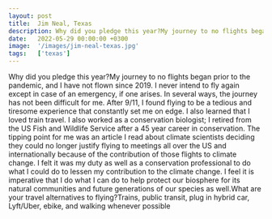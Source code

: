 ```yaml
---
layout: post
title:  Jim Neal, Texas
description: Why did you pledge this year?My journey to no flights began prior to the pandemic, and I have not flown since 2019. I never intend to fly again except...
date:   2022-05-29 00:00:00 +0300
image:  '/images/jim-neal-texas.jpg'
tags:   ['texas']
---
```

Why did you pledge this year?My journey to no flights began prior to the pandemic, and I have not flown since 2019. I never intend to fly again except in case of an emergency, if one arises. In several ways, the journey has not been difficult for me. After 9/11, I found flying to be a tedious and tiresome experience that constantly set me on edge. I also learned that I loved train travel. I also worked as a conservation biologist; I retired from the US Fish and Wildlife Service after a 45 year career in conservation. The tipping point for me was an article I read about climate scientists deciding they could no longer justify flying to meetings all over the US and internationally because of the contribution of those flights to climate change. I felt it was my duty as well as a conservation professional to do what I could do to lessen my contribution to the climate change. I feel it is imperative that I do what I can do to help protect our biosphere for its natural communities and future generations of our species as well.What are your travel alternatives to flying?Trains, public transit, plug in hybrid car, Lyft/Uber, ebike, and walking whenever possible

